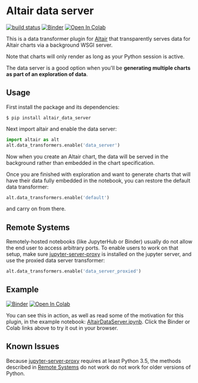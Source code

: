 # Altair data server

[![build status](http://img.shields.io/travis/altair-viz/altair_data_server/master.svg?style=flat)](https://travis-ci.org/altair-viz/altair_data_server)
[![Binder](https://mybinder.org/badge_logo.svg)](https://mybinder.org/v2/gh/altair-viz/altair_data_server/master?urlpath=lab/tree/AltairDataServer.ipynb)
[![Open In Colab](https://colab.research.google.com/assets/colab-badge.svg)](https://colab.research.google.com/github/altair-viz/altair_data_server/blob/master/AltairDataServer.ipynb)


This is a data transformer plugin for [Altair](http://altair-viz.github.io)
that transparently serves data for Altair charts via a background WSGI server.

Note that charts will only render as long as your Python session is active.

The data server is a good option when you'll be **generating multiple charts as
part of an exploration of data**.

## Usage

First install the package and its dependencies:

```
$ pip install altair_data_server
```

Next import altair and enable the data server:

```python
import altair as alt
alt.data_transformers.enable('data_server')
```
Now when you create an Altair chart, the data will be served in the background
rather than embedded in the chart specification.

Once you are finished with exploration and want to generate charts that
will have their data fully embedded in the notebook, you can restore the
default data transformer:

```python
alt.data_transformers.enable('default')
```

and carry on from there.

## Remote Systems
Remotely-hosted notebooks (like JupyterHub or Binder) usually do not allow the end
user to access arbitrary ports. To enable users to work on that setup, make sure
[jupyter-server-proxy](https://github.com/jupyterhub/jupyter-server-proxy) is
installed on the jupyter server, and use the proxied data server transformer:

```python
alt.data_transformers.enable('data_server_proxied')
```

## Example

[![Binder](https://mybinder.org/badge_logo.svg)](https://mybinder.org/v2/gh/altair-viz/altair_data_server/master?urlpath=lab/tree/AltairDataServer.ipynb)
[![Open In Colab](https://colab.research.google.com/assets/colab-badge.svg)](https://colab.research.google.com/github/altair-viz/altair_data_server/blob/master/AltairDataServer.ipynb)

You can see this in action, as well as read some of the motivation for this
plugin, in the example notebook: [AltairDataServer.ipynb](AltairDataServer.ipynb).
Click the Binder or Colab links above to try it out in your browser.

## Known Issues

Because [jupyter-server-proxy](https://github.com/jupyterhub/jupyter-server-proxy)
requires at least Python 3.5, the methods described in
[Remote Systems](#remote-systems) do not work do not work for older versions of Python.

